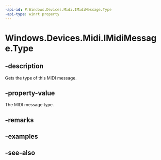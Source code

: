 ----api-id: P:Windows.Devices.Midi.IMidiMessage.Type
-api-type: winrt property
---<!-- Property syntaxpublic Windows.Devices.Midi.MidiMessageType Type { get; }--># Windows.Devices.Midi.IMidiMessage.Type## -descriptionGets the type of this MIDI message.## -property-valueThe MIDI message type.## -remarks## -examples## -see-also